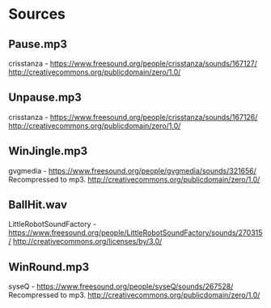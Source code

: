 # Sources

## Pause.mp3
crisstanza - https://www.freesound.org/people/crisstanza/sounds/167127/
http://creativecommons.org/publicdomain/zero/1.0/

## Unpause.mp3
crisstanza - https://www.freesound.org/people/crisstanza/sounds/167126/
http://creativecommons.org/publicdomain/zero/1.0/

## WinJingle.mp3
gvgmedia - https://www.freesound.org/people/gvgmedia/sounds/321656/
Recompressed to mp3.
http://creativecommons.org/publicdomain/zero/1.0/

## BallHit.wav
LittleRobotSoundFactory - https://www.freesound.org/people/LittleRobotSoundFactory/sounds/270315/
http://creativecommons.org/licenses/by/3.0/

## WinRound.mp3
syseQ - https://www.freesound.org/people/syseQ/sounds/267528/
Recompressed to mp3.
http://creativecommons.org/publicdomain/zero/1.0/